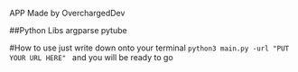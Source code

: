 APP Made by OverchargedDev

##Python Libs
  argparse
  pytube

#How to use
  just write down onto your terminal `python3 main.py -url "PUT YOUR URL HERE" `
  and you will be ready to go
